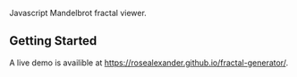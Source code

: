 Javascript Mandelbrot fractal viewer.

## Getting Started
A live demo is availible at https://rosealexander.github.io/fractal-generator/. 
